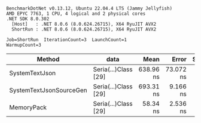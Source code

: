 ```

BenchmarkDotNet v0.13.12, Ubuntu 22.04.4 LTS (Jammy Jellyfish)
AMD EPYC 7763, 1 CPU, 4 logical and 2 physical cores
.NET SDK 8.0.302
  [Host]   : .NET 8.0.6 (8.0.624.26715), X64 RyuJIT AVX2
  ShortRun : .NET 8.0.6 (8.0.624.26715), X64 RyuJIT AVX2

Job=ShortRun  IterationCount=3  LaunchCount=1  
WarmupCount=3  

```
| Method                  | data                 | Mean      | Error     | StdDev   | Min       | Max       | Gen0   | Allocated |
|------------------------ |--------------------- |----------:|----------:|---------:|----------:|----------:|-------:|----------:|
| SystemTextJson          | Seria(...)Class [29] | 638.96 ns | 73.072 ns | 4.005 ns | 636.33 ns | 643.57 ns | 0.0038 |     392 B |
| SystemTextJsonSourceGen | Seria(...)Class [29] | 693.31 ns |  9.166 ns | 0.502 ns | 692.77 ns | 693.76 ns | 0.0048 |     464 B |
| MemoryPack              | Seria(...)Class [29] |  58.34 ns |  2.536 ns | 0.139 ns |  58.22 ns |  58.49 ns | 0.0014 |     120 B |
